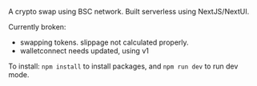 A crypto swap using BSC network. Built serverless using NextJS/NextUI.

Currently broken:
- swapping tokens. slippage not calculated properly.
- walletconnect needs updated, using v1

To install:
`npm install` to install packages, and `npm run dev` to run dev mode.

